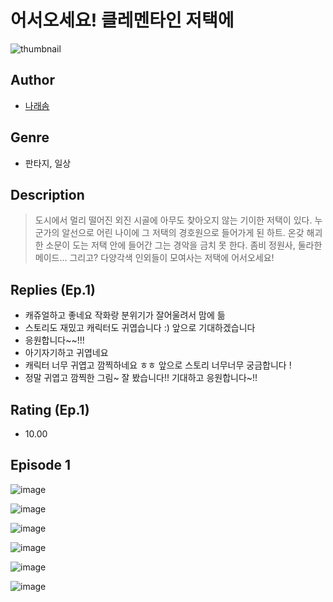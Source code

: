 # 어서오세요! 클레멘타인 저택에
![thumbnail](https://image-comic.pstatic.net/user_contents_data/challenge_comic/2023/05/23/249397/upload_3544675070517655910_480x623.jpeg)

## Author
- [나래솜](https://comic.naver.com/artistTitle?id=249397)

## Genre
- 판타지, 일상

## Description
> 도시에서 멀리 떨어진 외진 시골에 아무도 찾아오지 않는 기이한 저택이 있다. 누군가의 알선으로 어린 나이에 그 저택의 경호원으로 들어가게 된 하트. 온갖 해괴한 소문이 도는 저택 안에 들어간 그는 경악을 금치 못 한다. 좀비 정원사, 둘라한 메이드… 그리고? 다양각색 인외들이 모여사는 저택에 어서오세요!

## Replies (Ep.1)
- 캐쥬얼하고 좋네요 작화랑 분위기가 잘어울려서 맘에 듦
- 스토리도 재밌고 캐릭터도 귀엽습니다 :) 앞으로 기대하겠습니다
- 응원합니다~~!!!
- 아기자기하고 귀엽네요
- 캐릭터 너무 귀엽고 깜찍하네요 ㅎㅎ 앞으로 스토리 너무너무 궁금합니다 !
- 정말 귀엽고 깜찍한 그림~ 잘 봤습니다!! 기대하고 응원합니다~!!

## Rating (Ep.1)
- 10.00

## Episode 1
![image](https://image-comic.pstatic.net/user_contents_data/challenge_comic/2023/05/24/249397/upload_4136054207020282214.jpeg)

![image](https://image-comic.pstatic.net/user_contents_data/challenge_comic/2023/05/24/249397/upload_3977349612073858609.jpeg)

![image](https://image-comic.pstatic.net/user_contents_data/challenge_comic/2023/05/24/249397/upload_3906983062543872102.jpeg)

![image](https://image-comic.pstatic.net/user_contents_data/challenge_comic/2023/05/24/249397/upload_3905238121199056439.jpeg)

![image](https://image-comic.pstatic.net/user_contents_data/challenge_comic/2023/05/25/249397/upload_7076901255462872417.jpeg)

![image](https://image-comic.pstatic.net/user_contents_data/challenge_comic/2023/05/24/249397/upload_3762254352076923704.jpeg)
